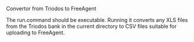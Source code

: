 Convertor from Triodos to FreeAgent

The run.command should be executable. Running it converts any XLS files from the Triodos bank in the current directory to CSV files suitable for uploading to FreeAgent.